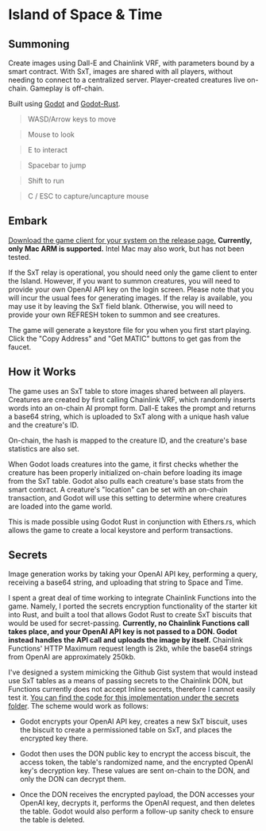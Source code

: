 # Island of Space & Time


## Summoning

Create images using Dall-E and Chainlink VRF, with parameters bound by a smart contract. With SxT, images are shared with all players, without needing to connect to a centralized server. Player-created creatures live on-chain. Gameplay is off-chain. 

Built using [Godot](https://github.com/godotengine) and [Godot-Rust](https://github.com/godot-rust).


>WASD/Arrow keys to move

>Mouse to look

>E to interact

>Spacebar to jump

>Shift to run

>C / ESC to capture/uncapture mouse



## Embark

[Download the game client for your system on the release page.](https://github.com/Cactoidal/Island-of-Space-Time-Chainlink-Hackathon-Spring-2023/releases/tag/SxT_Island) **Currently, only Mac ARM is supported.**  Intel Mac may also work, but has not been tested.

If the SxT relay is operational, you should need only the game client to enter the Island. However, if you want to summon creatures, you will need to provide your own OpenAI API key on the login screen. Please note that you will incur the usual fees for generating images. If the relay is available, you may use it by leaving the SxT field blank. Otherwise, you will need to provide your own REFRESH token to summon and see creatures.

The game will generate a keystore file for you when you first start playing. Click the "Copy Address" and "Get MATIC" buttons to get gas from the faucet.


## How it Works

The game uses an SxT table to store images shared between all players. Creatures are created by first calling Chainlink VRF, which randomly inserts words into an on-chain AI prompt form. Dall-E takes the prompt and returns a base64 string, which is uploaded to SxT along with a unique hash value and the creature's ID.

On-chain, the hash is mapped to the creature ID, and the creature's base statistics are also set.

When Godot loads creatures into the game, it first checks whether the creature has been properly initialized on-chain before loading its image from the SxT table. Godot also pulls each creature's base stats from the smart contract. A creature's "location" can be set with an on-chain transaction, and Godot will use this setting to determine where creatures are loaded into the game world.

This is made possible using Godot Rust in conjunction with Ethers.rs, which allows the game to create a local keystore and perform transactions.


## Secrets

Image generation works by taking your OpenAI API key, performing a query, receiving a base64 string, and uploading that string to Space and Time.

I spent a great deal of time working to integrate Chainlink Functions into the game. Namely, I ported the secrets encryption functionality of the starter kit into Rust, and built a tool that allows Godot Rust to create SxT biscuits that would be used for secret-passing. **Currently, no Chainlink Functions call takes place, and your OpenAI API key is not passed to a DON. Godot instead handles the API call and uploads the image by itself.** Chainlink Functions' HTTP Maximum request length is 2kb, while the base64 strings from OpenAI are approximately 250kb.

I've designed a system mimicking the Github Gist system that would instead use SxT tables as a means of passing secrets to the Chainlink DON, but Functions currently does not accept Inline secrets, therefore I cannot easily test it.   [You can find the code for this implementation under the secrets folder](secrets).  The scheme would work as follows:

* Godot encrypts your OpenAI API key, creates a new SxT biscuit, uses the biscuit to create a permissioned table on SxT, and places the encrypted key there.  

* Godot then uses the DON public key to encrypt the access biscuit, the access token, the table's randomized name, and the encrypted OpenAI key's decryption key.  These values are sent on-chain to the DON, and only the DON can decrypt them.  

* Once the DON receives the encrypted payload, the DON accesses your OpenAI key, decrypts it, performs the OpenAI request, and then deletes the table.  Godot would also perform a follow-up sanity check to ensure the table is deleted.

